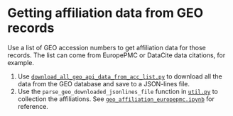 # Getting affiliation data from GEO records

Use a list of GEO accession numbers to get affiliation data for those records. The list can come from EuropePMC or DataCite data citations, for example.

1. Use [`download_all_geo_api_data_from_acc_list.py`](./download_all_geo_api_data_from_acc_list.py) to download all the data from the GEO database and save to a JSON-lines file.
2. Use the `parse_geo_downloaded_jsonlines_file` function in [`util.py`](./util.py) to collection the affiliations. See [`geo_affiliation_europepmc.ipynb`](./geo_affiliation_europepmc.ipynb) for reference.